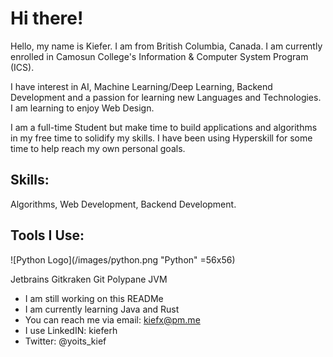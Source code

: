 # Hi there!

Hello, my name is Kiefer. I am from British Columbia, Canada. I am currently enrolled in Camosun College's Information & Computer System Program (ICS).

I have interest in AI, Machine Learning/Deep Learning, Backend Development and a passion for learning new Languages and Technologies. I am learning to enjoy Web Design.

I am a full-time Student but make time to build applications and algorithms in my free time to solidify my skills. I have been using Hyperskill for some time to help reach my own personal goals.

## Skills:

Algorithms, Web Development, Backend Development.

## Tools I Use:

![Python Logo](/images/python.png "Python" =56x56)

Jetbrains
Gitkraken
Git
Polypane
JVM

- I am still working on this READMe
- I am currently learning Java and Rust
- You can reach me via email: kiefx@pm.me
- I use LinkedIN: kieferh
- Twitter: @yoits_kief